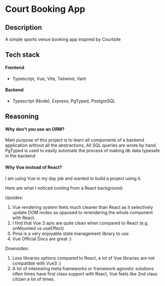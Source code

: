 # Court Booking App

## Description

A simple sports venue booking app inspired by Courtsite

## Tech stack

#### Frontend

- Typescript, Vue, Vite, Tailwind, Vant

#### Backend

- Typescript (Node), Express, PgTyped, PostgreSQL

## Reasoning

#### Why don't you use an ORM?

Main purpose of this project is to learn all components of a backend application without all the abstractions, All SQL queries are wrote by hand. PgTyped is used to easily automate the process of making db data typesafe in the backend

#### Why Vue instead of React?

I am using Vue in my day job and wanted to build a project using it.

Here are what I noticed coming from a React background:

Upsides:

1. Vue rendering system feels much cleaner than React as it selectively update DOM nodes as opposed to rerendering the whole component with React.
2. I find that Vue 3 apis are quite clean when compared to React (e.g. onMounted vs useEffect)
3. Pinia is a very enjoyable state management library to use
4. Vue Official Docs are great :)

Downsides:

1. Less libraries options compared to React, a lot of Vue libraries are not compatible with Vue3 :(
2. A lot of interesting meta frameworks or framework agnostic solutions often times have first class support with React, Vue feels like 2nd class citizen a lot of times.
